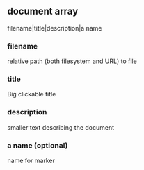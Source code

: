 ## document array
filename|title|description|a name

### filename
relative path (both filesystem and URL) to file

### title
Big clickable title

### description
smaller text describing the document

### a name (optional)
name for marker
